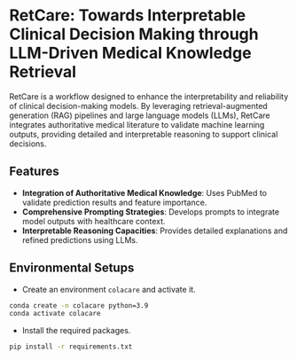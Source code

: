 # RetCare: Towards Interpretable Clinical Decision Making through LLM-Driven Medical Knowledge Retrieval

RetCare is a workflow designed to enhance the interpretability and reliability of clinical decision-making models. By leveraging retrieval-augmented generation (RAG) pipelines and large language models (LLMs), RetCare integrates authoritative medical literature to validate machine learning outputs, providing detailed and interpretable reasoning to support clinical decisions.

## Features

- **Integration of Authoritative Medical Knowledge**: Uses PubMed to validate prediction results and feature importance.
- **Comprehensive Prompting Strategies**: Develops prompts to integrate model outputs with healthcare context.
- **Interpretable Reasoning Capacities**: Provides detailed explanations and refined predictions using LLMs.

## Environmental Setups

- Create an environment `colacare` and activate it.

```bash
conda create -n colacare python=3.9
conda activate colacare
```

- Install the required packages.

```bash
pip install -r requirements.txt
```